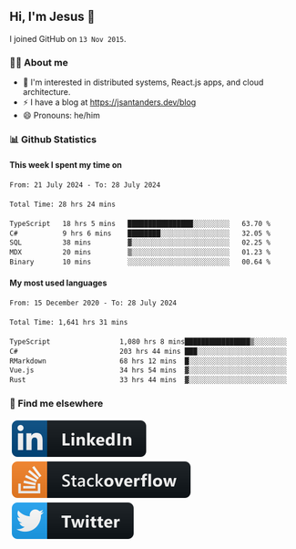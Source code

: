 ## Hi, I'm Jesus 👋

I joined GitHub on `13 Nov 2015`.

<!-- Talking about you -->

### 👨‍💻 About me

- 👦 I'm interested in distributed systems, React.js apps, and cloud architecture.
- ⚡️ I have a blog at <https://jsantanders.dev/blog>
- 😄 Pronouns: he/him

### 📊 Github Statistics

#### This week I spent my time on

<!--START_SECTION:weekly-->

```txt
From: 21 July 2024 - To: 28 July 2024

Total Time: 28 hrs 24 mins

TypeScript   18 hrs 5 mins   ████████████████░░░░░░░░░   63.70 %
C#           9 hrs 6 mins    ████████░░░░░░░░░░░░░░░░░   32.05 %
SQL          38 mins         ▓░░░░░░░░░░░░░░░░░░░░░░░░   02.25 %
MDX          20 mins         ▒░░░░░░░░░░░░░░░░░░░░░░░░   01.23 %
Binary       10 mins         ░░░░░░░░░░░░░░░░░░░░░░░░░   00.64 %
```

<!--END_SECTION:weekly-->

#### My most used languages

<!--START_SECTION:alltime-->

```txt
From: 15 December 2020 - To: 28 July 2024

Total Time: 1,641 hrs 31 mins

TypeScript                 1,080 hrs 8 mins████████████████▒░░░░░░░░   65.80 %
C#                         203 hrs 44 mins ███░░░░░░░░░░░░░░░░░░░░░░   12.41 %
RMarkdown                  68 hrs 12 mins  █░░░░░░░░░░░░░░░░░░░░░░░░   04.15 %
Vue.js                     34 hrs 54 mins  ▓░░░░░░░░░░░░░░░░░░░░░░░░   02.13 %
Rust                       33 hrs 44 mins  ▓░░░░░░░░░░░░░░░░░░░░░░░░   02.06 %
```

<!--END_SECTION:alltime-->

### 📢 Find me elsewhere

<p>
  <a target="_blank" href="https://linkedin.com/in/jsantanders">
    <img src="https://github.com/jsantanders/jsantanders/blob/master/img/linkedin.svg" alt="LinkedIn" style="vertical-align:top; margin:4px">
  </a>
  
  <a target="_blank" href="https://stackoverflow.com/users/7318331/jesus-santander">
    <img src="https://github.com/jsantanders/jsantanders/blob/master/img/stackoverflow.svg" alt="StackOverflow" style="vertical-align:top; margin:4px">
  </a>
  
  <a target="_blank" href="http://twitter.com/jsantanders">
    <img src="https://github.com/jsantanders/jsantanders/blob/master/img/twitter.svg" alt="Twitter" style="vertical-align:top; margin:4px">
  </a>
</p>
